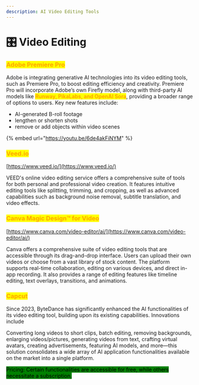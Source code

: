 ```yaml
---
description: AI Video Editing Tools
---
```


# 🎛️ Video Editing

### <mark style="color:orange;">Adobe Premiere Pro</mark>

Adobe is integrating generative AI technologies into its video editing tools, such as Premiere Pro, to boost editing efficiency and creativity. Premiere Pro will incorporate Adobe’s own Firefly model, along with third-party AI models like <mark style="color:orange;">**Runway, PikaLabs, and OpenAI Sora**</mark>, providing a broader range of options to users. Key new features include:

* AI-generated B-roll footage
* lengthen or shorten shots
* remove or add objects within video scenes

{% embed url="https://youtu.be/6de4akFiNYM" %}

### <mark style="color:orange;">Veed.io</mark>

[https://www.veed.io/](https://www.veed.io/)

VEED's online video editing service offers a comprehensive suite of tools for both personal and professional video creation. It features intuitive editing tools like splitting, trimming, and cropping, as well as advanced capabilities such as background noise removal, subtitle translation, and video effects.&#x20;



### <mark style="color:orange;">Canva Magic Design™ for Video</mark>

[https://www.canva.com/video-editor/ai/](https://www.canva.com/video-editor/ai/)

Canva offers a comprehensive suite of video editing tools that are accessible through its drag-and-drop interface. Users can upload their own videos or choose from a vast library of stock content. The platform supports real-time collaboration, editing on various devices, and direct in-app recording. It also provides a range of editing features like timeline editing, text overlays, transitions, and animations.&#x20;



### <mark style="color:orange;">Capcut</mark>

Since 2023, ByteDance has significantly enhanced the AI functionalities of its video editing tool, building upon its existing capabilities. Innovations include&#x20;

Converting long videos to short clips, batch editing, removing backgrounds, enlarging videos/pictures, generating videos from text, crafting virtual avatars, creating advertisements, featuring AI models, and more—this solution consolidates a wide array of AI application functionalities available on the market into a single platform.

<mark style="background-color:green;">Pricing: Certain functionalities are accessible for free, while others necessitate a subscription.</mark>

